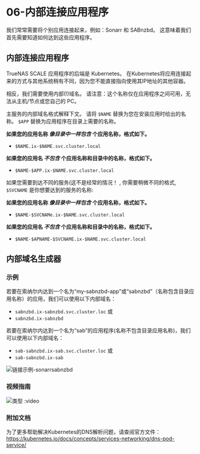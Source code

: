 # 06-内部连接应用程序

我们常常需要将个别应用连接起来，例如：Sonarr 和 SABnzbd。 这意味着我们首先需要知道如何达到这些应用程序。

## 内部连接应用程序

TrueNAS SCALE 应用程序的后端是 Kubernetes。 在Kubernetes将应用连接起来的方式与其他系统稍有不同，因为您不能直接指向使用其IP地址的其他容器。

相反，我们需要使用内部(!)域名。 请注意：这个名称仅在应用程序之间可用，无法从主机/节点或您自己的 PC。

主服务的内部域名格式解释下文。 请将 `$NAME` 替换为您在安装应用时给出的名称。 `$APP` 替换为应用程序在目录上需要的名称。

**如果您的应用名称 *像目录中一样包含* 个应用名称，格式如下。**

- `$NAME.ix-$NAME.svc.cluster.local`

**如果您的应用名 *不包含* 个应用名称和目录中的名称，格式如下。**

- `$NAME-$APP.ix-$NAME.svc.cluster.local`

如果您需要到达不同的服务(这不是经常的情况！ , 你需要稍微不同的格式, `$SVCNAME` 是你想要达到的服务的名称:

**如果您的应用名称 *像目录中一样包含* 个应用名称，格式如下。**

- `$NAME-$SVCNAMe.ix-$NAME.svc.cluster.local`

**如果您的应用名 *不包含* 个应用名称和目录中的名称，格式如下。**

- `$NAME-$APNAME-$SVCNAME.ix-$NAME.svc.cluster.local`

## 内部域名生成器

### 示例

若要在索纳尔内达到一个名为“my-sabnzbd-app”或“sabnzbd”（名称包含目录应用名称）的应用，我们可以使用以下内部域名：

- `sabnzbd.ix-sabnzbd.svc.cluster.loc` 或
- `sabnzbd.ix-sabnzbd`

若要在索纳尔内达到一个名为“sab”的应用程序(名称不包含目录应用名称)，我们可以使用以下内部域名：

- `sab-sabnzbd.ix-sab.svc.cluster.loc` 或
- `sab-sabnzbd.ix-sab`

![链接示例-sonarrsabnzbd](/img/linking/linking-example-sonarrsabnzbd.png)

### 视频指南

![类型 :video](https://www.youtube.com/embed/mWJL-XDgH98)

### 附加文档

为了更多帮助解决Kubernetes的DNS解析问题，请查阅官方文件：https://kubernetes.io/docs/concepts/services-networking/dns-pod-service/
